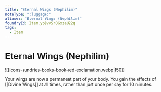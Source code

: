 ```yaml
---
title: "Eternal Wings (Nephilim)"
noteType: ":luggage:"
aliases: "Eternal Wings (Nephilim)"
foundryId: Item.ypDvvSr8GxzaU22q
tags:
  - Item
---
```


# Eternal Wings (Nephilim)
![[icons-sundries-books-book-red-exclamation.webp|150]]

Your wings are now a permanent part of your body. You gain the effects of [[Divine Wings]] at all times, rather than just once per day for 10 minutes.

